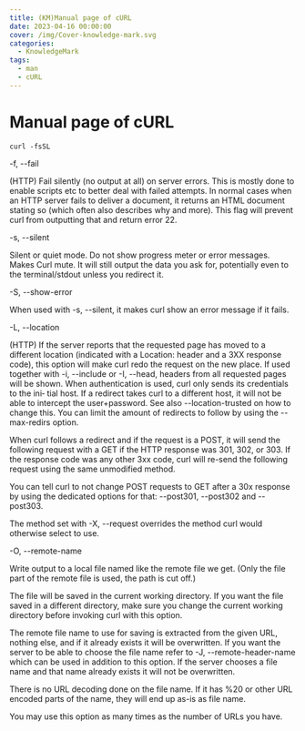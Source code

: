 ```yaml
---
title: (KM)Manual page of cURL
date: 2023-04-16 00:00:00
cover: /img/Cover-knowledge-mark.svg
categories:
  - KnowledgeMark
tags:
  - man
  - cURL
---
```


# Manual page of cURL

```shell
curl -fsSL
```

-f, --fail

(HTTP) Fail silently (no output at all) on server errors. This is mostly done to enable scripts etc to better deal with failed attempts. In normal cases when an HTTP server fails to deliver a
document, it returns an HTML document stating so (which often also describes why and more). This flag will prevent curl from outputting that and return error 22.

-s, --silent

Silent or quiet mode. Do not show progress meter or error messages. Makes Curl mute. It will still output the data you ask for, potentially even to the terminal/stdout unless you redirect it.

-S, --show-error

When used with -s, --silent, it makes curl show an error message if it fails.

-L, --location

(HTTP) If the server reports that the requested page has moved to a different location (indicated with a Location: header and a 3XX response code), this option will make curl redo the request
on  the  new place. If used together with -i, --include or -I, --head, headers from all requested pages will be shown. When authentication is used, curl only sends its credentials to the ini‐
tial host. If a redirect takes curl to a different host, it will not be able to intercept the user+password. See also --location-trusted on how to change this. You can  limit  the  amount  of
redirects to follow by using the --max-redirs option.

When  curl  follows  a  redirect  and if the request is a POST, it will send the following request with a GET if the HTTP response was 301, 302, or 303. If the response code was any other 3xx
code, curl will re-send the following request using the same unmodified method.

You can tell curl to not change POST requests to GET after a 30x response by using the dedicated options for that: --post301, --post302 and --post303.

The method set with -X, --request overrides the method curl would otherwise select to use.

-O, --remote-name

Write output to a local file named like the remote file we get. (Only the file part of the remote file is used, the path is cut off.)

The file will be saved in the current working directory. If you want the file saved in a different directory, make sure you change the current working directory before invoking curl with this
option.

The remote file name to use for saving is extracted from the given URL, nothing else, and if it already exists it will be overwritten. If you want the server to be able  to  choose  the  file
name refer to -J, --remote-header-name which can be used in addition to this option. If the server chooses a file name and that name already exists it will not be overwritten.

There is no URL decoding done on the file name. If it has %20 or other URL encoded parts of the name, they will end up as-is as file name.

You may use this option as many times as the number of URLs you have.
